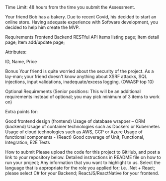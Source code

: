 Time Limit: 48 hours from the time you submit the Assessment.


Your friend Bob has a bakery. Due to recent Covid, his decided to start an online store. Having adequate experience with Software development, you decided to help him create the MVP.



Requirements
Frontend
Backend RESTful API
Items listing page;
Item detail page;
Item add/update page;


Attributes:

ID, Name, Price



Bonus
Your friend is quite worried about the security of the project. As a lay-man; your friend doesn't know anything about XSRF attacks, SQL injections, input validations, inadequate/excess logging. (OWASP top 10)


Optional Requirements
(Senior positions: This will be an additional requirements instead of optional; you may pick minimum of 3 items to work on)

Extra points for:

Good frontend design (frontend)
Usage of database wrapper – ORM (backend)
Usage of container technologies such as Dockers or Kubernetes
Usage of cloud technologies such as AWS, GCP or Azure
Usage of functional components - (React)
Good coverage of Unit, Functional, Integration, E2E Tests


How to submit
Please upload the code for this project to GitHub, and post a link to your repository below.
Detailed instructions in README file on how to run your project;
Any information that you want to highlight to us.
Select the language that is appropriate for the role you applied for; i.e. .Net + React; please select C# for your Backend; ReactJS/ReactNative for your frontend.

